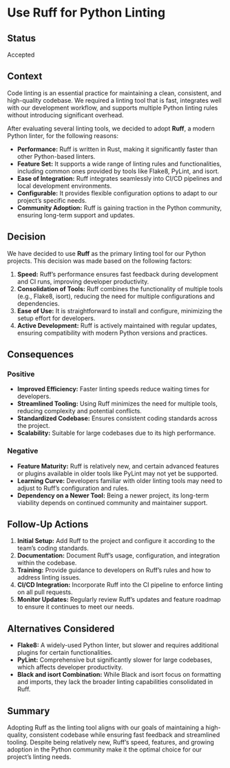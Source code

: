 # Use Ruff for Python Linting

## Status

Accepted

## Context

Code linting is an essential practice for maintaining a clean, consistent, and high-quality codebase. We required a linting tool that is fast, integrates well with our development workflow, and supports multiple Python linting rules without introducing significant overhead.

After evaluating several linting tools, we decided to adopt **Ruff**, a modern Python linter, for the following reasons:

- **Performance:** Ruff is written in Rust, making it significantly faster than other Python-based linters.
- **Feature Set:** It supports a wide range of linting rules and functionalities, including common ones provided by tools like Flake8, PyLint, and isort.
- **Ease of Integration:** Ruff integrates seamlessly into CI/CD pipelines and local development environments.
- **Configurable:** It provides flexible configuration options to adapt to our project’s specific needs.
- **Community Adoption:** Ruff is gaining traction in the Python community, ensuring long-term support and updates.

## Decision

We have decided to use **Ruff** as the primary linting tool for our Python projects. This decision was made based on the following factors:

1. **Speed:** Ruff’s performance ensures fast feedback during development and CI runs, improving developer productivity.
2. **Consolidation of Tools:** Ruff combines the functionality of multiple tools (e.g., Flake8, isort), reducing the need for multiple configurations and dependencies.
3. **Ease of Use:** It is straightforward to install and configure, minimizing the setup effort for developers.
4. **Active Development:** Ruff is actively maintained with regular updates, ensuring compatibility with modern Python versions and practices.

## Consequences

### Positive

- **Improved Efficiency:** Faster linting speeds reduce waiting times for developers.
- **Streamlined Tooling:** Using Ruff minimizes the need for multiple tools, reducing complexity and potential conflicts.
- **Standardized Codebase:** Ensures consistent coding standards across the project.
- **Scalability:** Suitable for large codebases due to its high performance.

### Negative

- **Feature Maturity:** Ruff is relatively new, and certain advanced features or plugins available in older tools like PyLint may not yet be supported.
- **Learning Curve:** Developers familiar with older linting tools may need to adjust to Ruff’s configuration and rules.
- **Dependency on a Newer Tool:** Being a newer project, its long-term viability depends on continued community and maintainer support.

## Follow-Up Actions

1. **Initial Setup:** Add Ruff to the project and configure it according to the team’s coding standards.
2. **Documentation:** Document Ruff’s usage, configuration, and integration within the codebase.
3. **Training:** Provide guidance to developers on Ruff’s rules and how to address linting issues.
4. **CI/CD Integration:** Incorporate Ruff into the CI pipeline to enforce linting on all pull requests.
5. **Monitor Updates:** Regularly review Ruff’s updates and feature roadmap to ensure it continues to meet our needs.

## Alternatives Considered

- **Flake8:** A widely-used Python linter, but slower and requires additional plugins for certain functionalities.
- **PyLint:** Comprehensive but significantly slower for large codebases, which affects developer productivity.
- **Black and isort Combination:** While Black and isort focus on formatting and imports, they lack the broader linting capabilities consolidated in Ruff.

## Summary

Adopting Ruff as the linting tool aligns with our goals of maintaining a high-quality, consistent codebase while ensuring fast feedback and streamlined tooling. Despite being relatively new, Ruff’s speed, features, and growing adoption in the Python community make it the optimal choice for our project’s linting needs.
